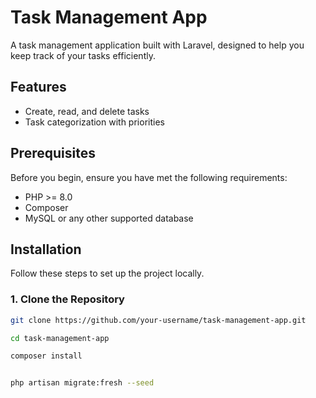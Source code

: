 # Task Management App

A task management application built with Laravel, designed to help you keep track of your tasks efficiently. 

## Features

- Create, read, and delete tasks
- Task categorization with priorities

## Prerequisites

Before you begin, ensure you have met the following requirements:

- PHP >= 8.0
- Composer
- MySQL or any other supported database

## Installation

Follow these steps to set up the project locally.

### 1. Clone the Repository

```bash
git clone https://github.com/your-username/task-management-app.git

cd task-management-app

composer install


php artisan migrate:fresh --seed

